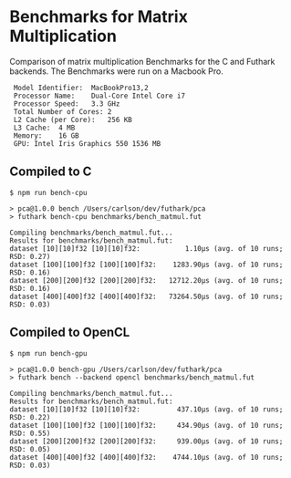 # Benchmarks for Matrix Multiplication

Comparison of matrix multiplication Benchmarks
for the C and Futhark backends. The Benchmarks
were run on a Macbook Pro.

```
 Model Identifier:	MacBookPro13,2
 Processor Name:	Dual-Core Intel Core i7
 Processor Speed:	3.3 GHz
 Total Number of Cores:	2
 L2 Cache (per Core):	256 KB
 L3 Cache:	4 MB
 Memory:	16 GB
 GPU: Intel Iris Graphics 550 1536 MB
 ```

## Compiled to C

```
$ npm run bench-cpu

> pca@1.0.0 bench /Users/carlson/dev/futhark/pca
> futhark bench-cpu benchmarks/bench_matmul.fut

Compiling benchmarks/bench_matmul.fut...
Results for benchmarks/bench_matmul.fut:
dataset [10][10]f32 [10][10]f32:           1.10μs (avg. of 10 runs; RSD: 0.27)
dataset [100][100]f32 [100][100]f32:    1283.90μs (avg. of 10 runs; RSD: 0.16)
dataset [200][200]f32 [200][200]f32:   12712.20μs (avg. of 10 runs; RSD: 0.16)
dataset [400][400]f32 [400][400]f32:   73264.50μs (avg. of 10 runs; RSD: 0.03)
```

## Compiled to OpenCL

```
$ npm run bench-gpu

> pca@1.0.0 bench-gpu /Users/carlson/dev/futhark/pca
> futhark bench --backend opencl benchmarks/bench_matmul.fut

Compiling benchmarks/bench_matmul.fut...
Results for benchmarks/bench_matmul.fut:
dataset [10][10]f32 [10][10]f32:         437.10μs (avg. of 10 runs; RSD: 0.22)
dataset [100][100]f32 [100][100]f32:     434.90μs (avg. of 10 runs; RSD: 0.55)
dataset [200][200]f32 [200][200]f32:     939.00μs (avg. of 10 runs; RSD: 0.05)
dataset [400][400]f32 [400][400]f32:    4744.10μs (avg. of 10 runs; RSD: 0.03)
```

